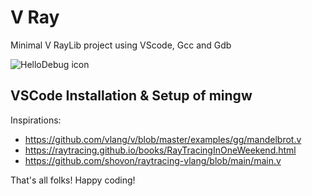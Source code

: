 
# V Ray

Minimal V RayLib project using VScode, Gcc and Gdb

![HelloDebug icon](HelloDebug.png)

## VSCode Installation & Setup of mingw

Inspirations:
- https://github.com/vlang/v/blob/master/examples/gg/mandelbrot.v 
- https://raytracing.github.io/books/RayTracingInOneWeekend.html
- https://github.com/shovon/raytracing-vlang/blob/main/main.v



That's all folks!
Happy coding!
